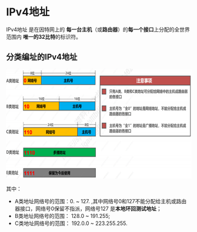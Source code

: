 # IPv4地址
IPv4地址 是在因特网上的 **每一台主机**（或**路由器**）的**每一个接口**上分配的全世界范围内 **唯一的32比特**的标识符。

## 分类编址的IPv4地址
 <div align=left><img width="560" height="300" src="./images/分类的IPv4地址.PNG"/></div>   

其中：
- A类地址网络号的范围：0. ~ 127. ,其中网络号0和127不能分配给主机或路由器接口，网络号0保留不指派，网络号127 是**本地环回测试地址**；
- B类地址网络号的范围： 128.0 ~ 191.255;
- C类地址网络号的范围： 192.0.0 ~ 223.255.255.

